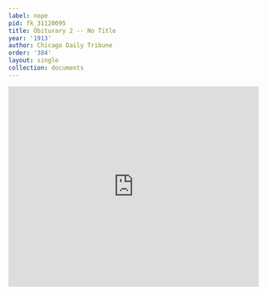 ```yaml
---
label: nope
pid: fk_31120095
title: Obiturary 2 -- No Title
year: '1913'
author: Chicago Daily Tribune
order: '384'
layout: single
collection: documents
---
```

<iframe src="https://northwestern.app.box.com/embed/s/vhx25aa6c3jae3984lafhdiz9ur83vu2?sortColumn=date&view=list" width="500" height="400" frameborder="0" allowfullscreen webkitallowfullscreen msallowfullscreen></iframe>
